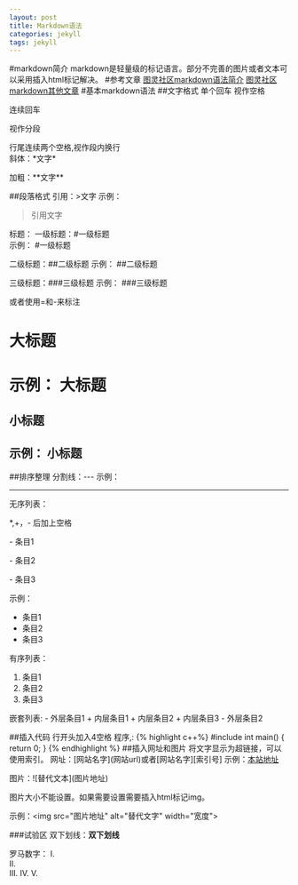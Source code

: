 ```yaml
---
layout: post
title: Markdown语法
categories: jekyll
tags: jekyll
---
```

#markdown简介
markdown是轻量级的标记语言。部分不完善的图片或者文本可以采用插入html标记解决。
#参考文章
[图灵社区markdown语法简介](www.ituring.com.cn/article/23)
[图灵社区markdown其他文章](www.ituring.com.cn/article/tagged/214)
#基本markdown语法
##文字格式
单个回车
视作空格

连续回车

视作分段

行尾连续两个空格,视作段内换行  
斜体：\*文字\*  

加粗：\*\*文字\*\*

##段落格式
引用：\>文字
示例：  
> 引用文字

标题：
一级标题：\#一级标题  
示例：
#一级标题

二级标题：\#\#二级标题 
 示例：
##二级标题

三级标题：\#\#\#三级标题 
示例：
###三级标题

或者使用=和\-来标注

大标题
=

示例：
大标题
=

小标题
-

示例：
小标题
-

##排序整理
分割线：\-\-\-
示例：

-------------

无序列表：

\*,\+，\- 后加上空格

\- 条目1

\- 条目2

\- 条目3

示例：
* 条目1
* 条目2
* 条目3

有序列表：

1. 条目1
2. 条目2
3. 条目3

嵌套列表:
\- 外层条目1
 \+ 内层条目1
 \+ 内层条目2
 \+ 内层条目3
\- 外层条目2

##插入代码
行开头加入4空格
程序,:
{% highlight c++%}
    #include<iostream>
    int main()
    {
      return 0;
    }
{% endhighlight %}
##插入网址和图片
将文字显示为超链接，可以使用索引。
网址：\[网站名字\]\(网站url\)或者\[网站名字\]\[索引号\]
示例：[本站地址](lidaweionline.com)

图片：\!\[替代文本\]\(图片地址\)

图片大小不能设置。如果需要设置需要插入html标记img。

示例：\<img src="图片地址" alt="替代文字" width="宽度"\>

###试验区
双下划线：__双下划线__

罗马数字：
I.  
II.  
III. 
IV. 
V. 	

